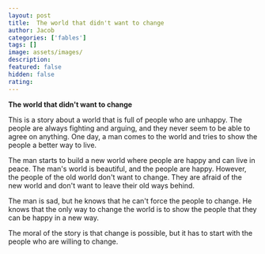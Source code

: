 ```yaml
---
layout: post
title:  The world that didn't want to change
author: Jacob
categories: ['fables']
tags: []
image: assets/images/
description: 
featured: false
hidden: false
rating: 
---
```


**The world that didn't want to change**

This is a story about a world that is full of people who are unhappy. The people are always fighting and arguing, and they never seem to be able to agree on anything. One day, a man comes to the world and tries to show the people a better way to live.

The man starts to build a new world where people are happy and can live in peace. The man's world is beautiful, and the people are happy. However, the people of the old world don't want to change. They are afraid of the new world and don't want to leave their old ways behind.

The man is sad, but he knows that he can't force the people to change. He knows that the only way to change the world is to show the people that they can be happy in a new way.

The moral of the story is that change is possible, but it has to start with the people who are willing to change.
